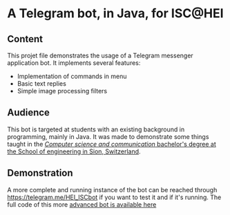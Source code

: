 # A Telegram bot, in Java, for ISC@HEI

## Content
This projet file demonstrates the usage of a Telegram messenger application bot. It implements several features:

- Implementation of commands in menu
- Basic text replies
- Simple image processing filters

## Audience
This bot is targeted at students with an existing background in programming, mainly in Java. It was made to demonstrate some things taught in the [*Computer science and communication* bachelor's degree at the School of engineering in Sion, Switzerland](https://www.hevs.ch/isc).

## Demonstration
A more complete and running instance of the bot can be reached through https://telegram.me/HEI_ISCbot if you want to test it and if it's running. The full code of this more [advanced bot is available here](https://www.github.com/pmudry/telegrambot)
